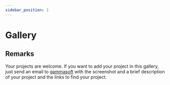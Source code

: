 ```yaml
---
sidebar_position: 1
---
```


# Gallery


## Remarks

Your projects are welcome. If you want to add your project in this gallery, just send an email to [gammasoft](mailto:gammasoft71@gmail.com) with the screenshot and a brief description of your project and the links to find your project.
